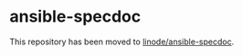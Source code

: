 # ansible-specdoc

This repository has been moved to [linode/ansible-specdoc](https://github.com/linode/ansible-specdoc).
